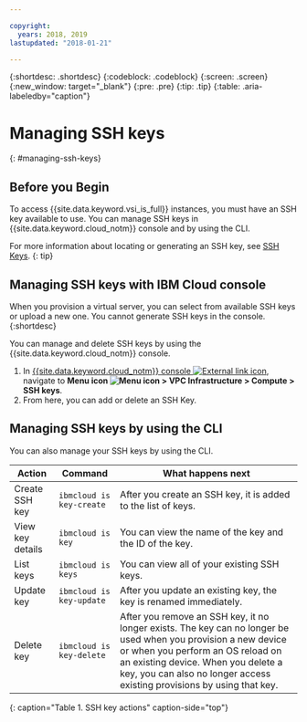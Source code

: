```yaml
---

copyright:
  years: 2018, 2019
lastupdated: "2018-01-21"

---
```


{:shortdesc: .shortdesc}
{:codeblock: .codeblock}
{:screen: .screen}
{:new_window: target="_blank"}
{:pre: .pre}
{:tip: .tip}
{:table: .aria-labeledby="caption"}

# Managing SSH keys
{: #managing-ssh-keys}

## Before you Begin
To access {{site.data.keyword.vsi_is_full}} instances, you must have an SSH key available to use. You can manage SSH keys in {{site.data.keyword.cloud_notm}} console and by using the CLI. 

For more information about locating or generating an SSH key, see [SSH Keys](/docs/vsi-is/vsi_is_ssh_keys_about.html).
{: tip}

## Managing SSH keys with IBM Cloud console

When you provision a virtual server, you can select from available SSH keys or upload a new one. You cannot generate SSH keys in the console.
{:shortdesc}

You can manage and delete SSH keys by using the {{site.data.keyword.cloud_notm}} console.
1. In [{{site.data.keyword.cloud_notm}} console ![External link icon](../icons/launch-glyph.svg "External link icon")](https://console.cloud.ibm.com/vpc), navigate to **Menu icon ![Menu icon](../icons/icon_hamburger.svg) > VPC Infrastructure > Compute > SSH keys**.
2. From here, you can add or delete an SSH Key.

## Managing SSH keys by using the CLI

You can also manage your SSH keys by using the CLI.

| Action           | Command                     | What happens next |
| ---------------- | --------------------------- | ----------------- |
| Create SSH key   | `ibmcloud is key-create`    | After you create an SSH key, it is added to the list of keys. |
| View key details | `ibmcloud is key`           | You can view the name of the key and the ID of the key. |
| List keys        | `ibmcloud is keys`          | You can view all of your existing SSH keys. |
| Update key       | `ibmcloud is key-update`    | After you update an existing key, the key is renamed immediately. |
| Delete key       | `ibmcloud is key-delete`    | After you remove an SSH key, it no longer exists. The key can no longer be used when you provision a new device or when you perform an OS reload on an existing device. When you delete a key, you can also no longer access existing provisions by using that key. |
{: caption="Table 1. SSH key actions" caption-side="top"}

